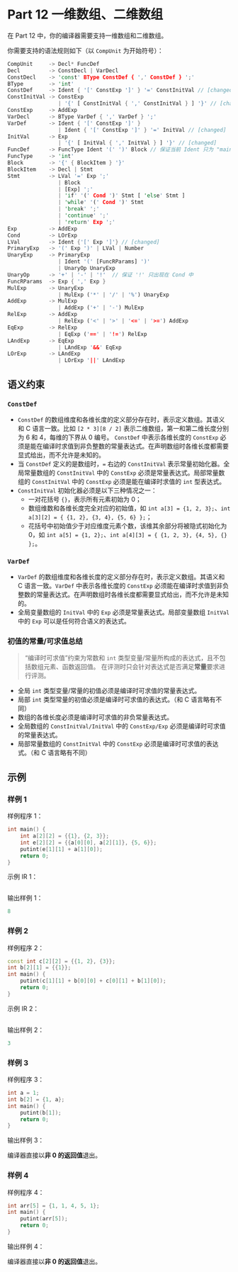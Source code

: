 # Part 12 一维数组、二维数组

在 Part 12 中，你的编译器需要支持一维数组和二维数组。

你需要支持的语法规则如下（以 `CompUnit` 为开始符号）：

```rust
CompUnit     -> Decl* FuncDef
Decl         -> ConstDecl | VarDecl
ConstDecl    -> 'const' BType ConstDef { ',' ConstDef } ';'
BType        -> 'int'
ConstDef     -> Ident { '[' ConstExp ']' } '=' ConstInitVal // [changed]
ConstInitVal -> ConstExp
                | '{' [ ConstInitVal { ',' ConstInitVal } ] '}' // [changed]
ConstExp     -> AddExp
VarDecl      -> BType VarDef { ',' VarDef } ';'
VarDef       -> Ident { '[' ConstExp ']' }
                | Ident { '[' ConstExp ']' } '=' InitVal // [changed]
InitVal      -> Exp
                | '{' [ InitVal { ',' InitVal } ] '}' // [changed]
FuncDef      -> FuncType Ident '(' ')' Block // 保证当前 Ident 只为 "main"
FuncType     -> 'int'
Block        -> '{' { BlockItem } '}'
BlockItem    -> Decl | Stmt
Stmt         -> LVal '=' Exp ';'
                | Block
                | [Exp] ';'
                | 'if' '(' Cond ')' Stmt [ 'else' Stmt ]
                | 'while' '(' Cond ')' Stmt
                | 'break' ';'
                | 'continue' ';'
                | 'return' Exp ';'
Exp          -> AddExp
Cond         -> LOrExp
LVal         -> Ident {'[' Exp ']'} // [changed]
PrimaryExp   -> '(' Exp ')' | LVal | Number
UnaryExp     -> PrimaryExp
                | Ident '(' [FuncRParams] ')'
                | UnaryOp UnaryExp
UnaryOp      -> '+' | '-' | '!'  // 保证 '!' 只出现在 Cond 中
FuncRParams  -> Exp { ',' Exp }
MulExp       -> UnaryExp
                | MulExp ('*' | '/' | '%') UnaryExp
AddExp       -> MulExp
                | AddExp ('+' | '-') MulExp
RelExp       -> AddExp
                | RelExp ('<' | '>' | '<=' | '>=') AddExp
EqExp        -> RelExp
                | EqExp ('==' | '!=') RelExp
LAndExp      -> EqExp
                | LAndExp '&&' EqExp
LOrExp       -> LAndExp
                | LOrExp '||' LAndExp
```

## 语义约束

### `ConstDef`

- `ConstDef` 的数组维度和各维长度的定义部分存在时，表示定义数组。其语义和 C 语言一致。比如 `[2 * 3][8 / 2]` 表示二维数组，第一和第二维长度分别为 6 和 4，每维的下界从 0 编号。 `ConstDef` 中表示各维长度的 `ConstExp` 必须是能在编译时求值到非负整数的常量表达式。在声明数组时各维长度都需要显式给出，而不允许是未知的。
- 当 `ConstDef` 定义的是数组时，`=` 右边的 `ConstInitVal` 表示常量初始化器。全局常量数组的 `ConstInitVal` 中的 `ConstExp` 必须是常量表达式。局部常量数组的 `ConstInitVal` 中的 `ConstExp` 必须是能在编译时求值的 `int` 型表达式。
- `ConstInitVal` 初始化器必须是以下三种情况之一：
  - 一对花括号 `{}`，表示所有元素初始为 0；
  - 数组维数和各维长度完全对应的初始值，如 `int a[3] = {1, 2, 3};`、`int a[3][2] = { {1, 2}, {3, 4}, {5, 6} };`；
  - 花括号中初始值少于对应维度元素个数，该维其余部分将被隐式初始化为 0，如 `int a[5] = {1, 2};`、`int a[4][3] = { {1, 2, 3}, {4, 5}, {} };`。

### `VarDef`

- `VarDef` 的数组维度和各维长度的定义部分存在时，表示定义数组。其语义和 C 语言一致。`VarDef` 中表示各维长度的 `ConstExp` 必须能在编译时求值到非负整数的常量表达式。在声明数组时各维长度都需要显式给出，而不允许是未知的。
- 全局变量数组的 `InitVal` 中的 `Exp` 必须是常量表达式。局部变量数组 `InitVal` 中的 `Exp` 可以是任何符合语义的表达式。

### 初值的常量/可求值总结

> “编译时可求值”约束为常数和 `int` 类型变量/常量所构成的表达式，且不包括数组元素、函数返回值。
> 在评测时只会针对表达式是否满足**常量**要求进行评测。

- 全局 `int` 类型变量/常量的初值必须是编译时可求值的常量表达式。
- 局部 `int` 类型常量的初值必须是编译时可求值的表达式。（和 C 语言略有不同）
- 数组的各维长度必须是编译时可求值的非负常量表达式。
- 全局数组的 `ConstInitVal/InitVal` 中的 `ConstExp/Exp` 必须是编译时可求值的常量表达式。
- 局部常量数组的 `ConstInitVal` 中的 `ConstExp` 必须是编译时可求值的表达式。（和 C 语言略有不同）

## 示例

### 样例 1

样例程序 1：

```cpp
int main() {
    int a[2][2] = {{1}, {2, 3}};
    int e[2][2] = {{a[0][0], a[2][1]}, {5, 6}};
    putint(e[1][1] + a[1][0]);
    return 0;
}
```

示例 IR 1：

```llvm

```

输出样例 1：

```c
8
```

### 样例 2

样例程序 2：

```cpp
const int c[2][2] = {{1, 2}, {3}};
int b[2][1] = {{1}};
int main() {
    putint(c[1][1] + b[0][0] + c[0][1] + b[1][0]);
    return 0;
}
```

示例 IR 2：

```llvm

```

输出样例 2：

```c
3
```

### 样例 3

样例程序 3：

```cpp
int a = 1;
int b[2] = {1, a};
int main() {
    putint(b[1]);
    return 0;
}
```

输出样例 3：

编译器直接以**非 0 的返回值**退出。

### 样例 4

样例程序 4：

```cpp
int arr[5] = {1, 1, 4, 5, 1};
int main() {
    putint(arr[5]);
    return 0;
}
```

输出样例 4：

编译器直接以**非 0 的返回值**退出。
